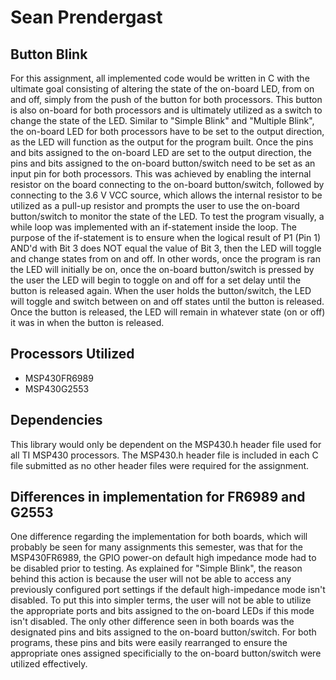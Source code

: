 # Sean Prendergast

## Button Blink

For this assignment, all implemented code would be written in C with the ultimate goal consisting of altering the state of the on-board LED, from on and off, simply from the push of the button for both processors. This button is also on-board for both processors and is ultimately utilized as a switch to change the state of the LED. Similar to "Simple Blink" and "Multiple Blink", the on-board LED for both processors have to be set to the output direction, as the LED will function as the output for the program built. Once the pins and bits assigned to the on-board LED are set to the output direction, the pins and bits assigned to the on-board button/switch need to be set as an input pin for both processors. This was achieved by enabling the internal resistor on the board connecting to the on-board button/switch, followed by connecting to the 3.6 V VCC source, which allows the internal resistor to be utilized as a pull-up resistor and prompts the user to use the on-board button/switch to monitor the state of the LED. To test the program visually, a while loop was implemented with an if-statement inside the loop. The purpose of the if-statement is to ensure when the logical result of P1 (Pin 1) AND'd with Bit 3 does NOT equal the value of Bit 3, then the LED will toggle and change states from on and off. In other words, once the program is ran the LED will initially be on, once the on-board button/switch is pressed by the user the LED will begin to toggle on and off for a set delay until the button is released again. When the user holds the button/switch, the LED will toggle and switch between on and off states until the button is released. Once the button is released, the LED will remain in whatever state (on or off) it was in when the button is released.

## Processors Utilized
* MSP430FR6989
* MSP430G2553

## Dependencies
This library would only be dependent on the MSP430.h header file used for all TI MSP430 processors. The MSP430.h header file is included in each C file submitted as no other header files were required for the assignment.

## Differences in implementation for FR6989 and G2553
One difference regarding the implementation for both boards, which will probably be seen for many assignments this semester, was that for the MSP430FR6989, the GPIO power-on default high impedance mode had to be disabled prior to testing. As explained for "Simple Blink", the reason behind this action is because the user will not be able to access any previously configured port settings if the default high-impedance mode isn't disabled. To put this into simpler terms, the user will not be able to utilize the appropriate ports and bits assigned to the on-board LEDs if this mode isn't disabled. The only other difference seen in both boards was the designated pins and bits assigned to the on-board button/switch. For both programs, these pins and bits were easily rearranged to ensure the appropriate ones assigned specificially to the on-board button/switch were utilized effectively.
